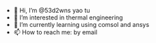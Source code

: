 - 👋 Hi, I’m @53d2wns yao tu
- 👀 I’m interested in thermal engineering
- 🌱 I’m currently learning using comsol and ansys
- 📫 How to reach me: by email

<!---
53d2wns/53d2wns is a ✨ special ✨ repository because its `README.md` (this file) appears on your GitHub profile.
You can click the Preview link to take a look at your changes.
--->
